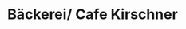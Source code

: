 ---
title: "Bäckerei/ Cafe Kirschner"
url: /muellheim-im-markgraeflerland/baeckerei-cafe-kirschner/
shop: Bäckerei
---
